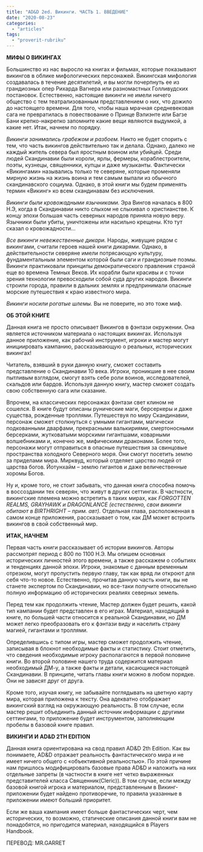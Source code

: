 ```yaml
---
title: "AD&D 2ed. Викинги. ЧАСТЬ 1. ВВЕДЕНИЕ"
date: "2020-08-23"
categories: 
  - "articles"
tags: 
  - "proverit-rubriku"
---
```


**МИФЫ О ВИКИНГАХ**

Большинство из нас выросло на книгах и фильмах, которые показывают викингов в облике мифологических персонажей. Викингская мифология создавалась в течение десятилетий, и вы могли почерпнуть ее из грандиозных опер Рихарда Вагнера или разномастных Голливудских постановок. Естественно, настоящие викинги не имели ничего общество с тем театрализованным представлением о них, что дожило до настоящего времени. Для того, чтобы наша мрачная средневековая сага не превратилась в повествование о Принце Вэлиэнте или Багзе Бани крепко-накрепко запомните какие вещи являются выдумкой, а какие нет. Итак, начнем по порядку.

_Викинги занимались грабежом и разбоем._ Никто не будет спорить с тем, что часть викингов действительно так и делала. Однако, далеко не каждый житель севера был яростным воином или убийцей. Среди людей Скандинавии были короли, ярлы, фермеры, кораблестроители, поэты, кузнецы, священники, купцы и даже музыканты. Фактически «Викингами» назывались только те северяне, которые променяли мирную жизнь на жизнь воина и тем самым выпали из обычного скандинавского социума. Однако, в этой книги мы будем применять термин «Викинг» ко всем скандинавам без исключения.

_Викинги были кровожадными язычниками._ Эра Вингов началась в 800 Н.Э, когда в Скандинавии никто слыхом не слыхивал о христианстве. К концу эпохи большая часть северных народов приняла новую веру. Язычники были убиты, уничтожены или насильно крещены. Кто тут сказал о кровожадности…

_Все викинги невежественные дикари._ Народы, живущие рядом с викингами, считали героев нашей книги дикарями. Однако, в действительности северяне имели потрясающую культуру, фундаментальным элементом которой были саги и грандиозные поэмы. Викинги практиковали принципы демократического правления страной еще во времена Темных Веков. Их корабли были красивы и с точки зрения технологии превосходили собой суда других народов. Викинги строили города, правили в дальних землях и предпринимали опасные морские путешествия к краю известного мира.

_Викинги носили рогатые шлемы._ Вы не поверите, но это тоже миф.

**ОБ ЭТОЙ КНИГЕ**

Данная книга не просто описывает Викингов в фэнтази окружении. Она является источником материала о настоящих викингах. Используя данное приложение, как рабочий инструмент, игроки и мастер могут инициировать кампанию, рассказывающую о реальных, исторических викингах!

Читатель, взявший в руки данную книгу, сможет составить представление о Скандинавии 10 века. Игроки, проникшие в нее своим пытливым взглядом, смогут взять себе роли воинов, исследователей, скальдов или бардов. Используя данную книгу, мастер сможет создать свою собственную сага или сказание.

Впрочем, на классических персонажах фэнтази свет клином не сошелся. В книге будут описаны рунические маги, берсеркеры и даже существа, рожденные троллями. Путешествуя по миру Скандинавии, персонаж сможет столкнуться с умными гигантами, магически подкованными дварфами, прекрасными валькириями, смертоносными берсерками, жутковатыми морскими гигантшами, коварными волшебниками и, конечно же, мифическими драконами. Более того, персонажи могут отправиться в опасные путешествия за свинцовые пространства холодного Северного моря. Они смогут посетить землю за приделами мира. Мирквуд, который отделяет царство людей от царства богов. Йотунхайм – землю гигантов и даже величественные хоромы Богов.

Ну и, кроме того, не стоит забывать, что данная книга способна помочь в воссоздании тех северян, что живут в других сеттингах. В частности, викингские племена можно встретить в таких мирах, как _FORGOTTEN_ _REALMS,_ _GRAYHAWK и_ _DRAGONLANCE (естественно, свои викинги обитают в_ _BIRTHRIGHT – прим. авт)._ Отдельная глава, расположенная в самом конце приложения, рассказывает о том, как ДМ может встроить викингов в свой собственный мир.

**ИТАК, НАЧНЕМ**

Первая часть книги рассказывает об истории викингов. Авторы рассмотрят период с 800 по 1100 Н.Э. Мы опишем основных исторических личностей этого времени, а также расскажем о событиях и тенденциях данной эпохи. Игроки, знакомые с данным временным отрезком, могут пропустить первую главу, так как вряд ли откроют для себя что-то новое. Естественно, прочитав данную часть книги, вы не станете экспертом по Скандинавии, но все-таки получите относительно полную информацию об исторических реалиях северных земель.

Перед тем как продолжить чтение, Мастер должен будет решить, какой тип кампании будет представлен в его играх. Материал, находящий в книге, по большей части относится к реальной Скандинавии, но ДМ может легко преобразовать его к фэнтази виду и населить страну магией, гигантами и троллями.

Определившись с типом игры, мастер сможет продолжить чтение, записывая в блокнот необходимые факты и статистику. Стоит отметить, что сведения необходимые игроку располагаются в первой половине книги. Во второй половине нашего труда содержится материал необходимый ДМ-у, а также факты и детали, касающиеся настоящей Скандинавии. В принципе, читать главы книги можно в любом порядке. Они не зависят друг от друга.

Кроме того, изучая книгу, не забывайте поглядывать на цветную карту мира, которая приложена к тексту. Она адекватно отображает викингский взгляд на окружающую реальность. В том случае, если мастер решит объединить данный источник информации с другими сеттингами, то приложение будет инструментом, заполняющим пробелы в базовой книге правил.

**ВИКИНГИ** **И** **AD&D 2TH EDITION**

Данная книга ориентирована на свод правил AD&D 2th Edition. Как вы понимаете, AD&D отражает реальность фантастического мира и не имеет ничего общего с «объективной реальностью». По этой причине нам пришлось модифицировать базовые права AD&D и наложить на них отдельные запреты (в частности в книге нет четко выраженных представителей класса Священник(Cleric)). В том случае, если между базовой книгой игрока и материалом, представленным в Викинг-приложении будет найдено противоречие, то правила указанные в приложении имеют больший приоритет.

Если же ваша кампания имеет больше фантастических черт, чем исторических, то возможно, статические описания данной книги вам не понадобятся, но пригодится материал, находящийся в Players Handbook.

ПЕРЕВОД: MR.GARRET
